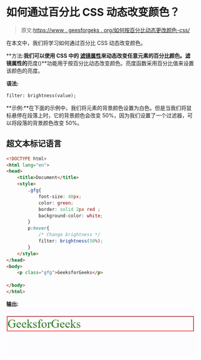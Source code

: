 # 如何通过百分比 CSS 动态改变颜色？

> 原文:[https://www . geesforgeks . org/如何按百分比动态更改颜色-css/](https://www.geeksforgeeks.org/how-to-dynamically-change-color-by-percentage-css/)

在本文中，我们将学习如何通过百分比 CSS 动态改变颜色。

**方法:**我们可以使用 CSS 中的 [**滤镜**属性](https://www.geeksforgeeks.org/css-filter-property/)来动态改变任意元素的百分比颜色。滤镜属性的**亮度()**功能用于按百分比动态改变颜色。亮度函数采用百分比值来设置该颜色的亮度。

**语法:**

```html
filter: brightness(value);
```

**示例:**在下面的示例中，我们将元素的背景颜色设置为白色。但是当我们将鼠标悬停在段落上时，它的背景颜色会改变 50%，因为我们设置了一个过滤器，可以将段落的背景颜色改变 50%。

## 超文本标记语言

```html
<!DOCTYPE html>
<html lang="en">
<head>
    <title>Document</title>
    <style>
        .gfg{
            font-size: 40px;
            color: green;
            border: solid 2px red ;
            background-color: white;
        }
        p:hover{
            /* Change brightness */
            filter: brightness(50%);
        }
    </style>
</head>
<body>
    <p class="gfg">GeeksforGeeks</p>

</body>
</html>
```

**输出:**
![](img/45432002e23e23ffa6e312ca1f9ba8e6.png)